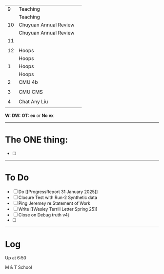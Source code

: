 
|     |                       |     |
| --- | --------------------- | --- |
| 9   | Teaching              |     |
|     | Teaching              |     |
| 10  | Chuyuan Annual Review |     |
|     | Chuyuan Annual Review |     |
| 11  |                       |     |
|     |                       |     |
| 12  | Hoops                 |     |
|     | Hoops                 |     |
| 1   | Hoops                 |     |
|     | Hoops                 |     |
| 2   | CMU 4b                |     |
|     |                       |     |
| 3   | CMU CMS               |     |
|     |                       |     |
| 4   | Chat Any Liu          |     |
|     |                       |     |

**W:**
**DW:**
**OT:**
**ex** or **No ex**

---
# The ONE thing: 
- [ ] 

---
# To Do

- [ ] Do [[ProgressReport 31 January 2025]]
- [ ] Closure Test with Run-2 Synthetic data
- [ ] Ping Jeremey re:Statement of Work
- [ ] Write [[Wesley Terrill Letter Spring 25]]
- [ ] Close on Debug truth v4j
- [ ] 
---

# Log

Up at 6:50 

M & T School 